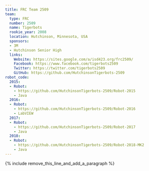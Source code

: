 ```yaml
---
title: FRC Team 2509
team:
  type: FRC
  number: 2509
  name: Tigerbots
  rookie_year: 2008
  location: Hutchinson, Minnesota, USA
  sponsors:
  - 3M
  - Hutchinson Senior High
  links:
    Website: https://sites.google.com/a/isd423.org/frc2509/
    Facebook: https://www.facebook.com/tigerbots2509
    Twitter: https://twitter.com/tigerbots2509
    GitHub: https://github.com/HutchinsonTigerbots-2509
robot_code:
  2015:
  - Robot:
    - https://github.com/HutchinsonTigerbots-2509/Robot-2015
    - Java
  2016:
  - Robot:
    - https://github.com/HutchinsonTigerbots-2509/Robot-2016
    - LabVIEW
  2017:
  - Robot:
    - https://github.com/HutchinsonTigerbots-2509/Robot-2017
    - Java
  2018:
  - Robot:
    - https://github.com/HutchinsonTigerbots-2509/Robot-2018-MK2
    - Java
---
```


{% include remove_this_line_and_add_a_paragraph %}